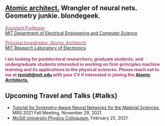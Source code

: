 ## [Atomic architect.](https://cs.lbl.gov/news-media/news/2018/tess-smidt-atomic-architect-and-2018-luis-alvarez-fellow/) Wrangler of neural nets. Geometry junkie. blondegeek.


<a href="https://www.eecs.mit.edu/people/faculty/tess-smidt"><font color="A83869">Assistant Professor</font></a>
<br>
<a href="https://www.eecs.mit.edu/">MIT Department of Electrical Engineering and Computer Science</a>

<a href="http://atomicarchitects.com/"><font color="A83869">Principal Investigator, Atomic Architects</font></a>
<br>
<a href="https://www.rle.mit.edu/">MIT Research Laboratory of Electronics</a>

#### <font color="A83869">I am looking for postdoctoral researchers, graduate students, and undergraduate students interested in working on first-principles machine learning and its applications to the physical sciences. Please reach out to me at <a href="mailto:tsmidt@mit.edu?subject=Joining the Atomic Architects">tsmidt@mit.edu</a> with your CV if interested in joining the <a href="http://atomicarchitects.com/">Atomic Architects.</a></font>

<!-- ## Upcoming <s>Travel and</s> (Remote) Talks {#talks} -->
<!-- * ... -->
## Upcoming Travel and Talks {#talks}
* [Tutorial for Symmetry-Aware Neural Networks for the Material Sciences](https://e3nn.org/mrs), MRS 2021 Fall Meeting, November 29, 2021 
* [McGill University Physics Colloquium](https://www.physics.mcgill.ca/seminars/PSC.html), February 25, 2021.
